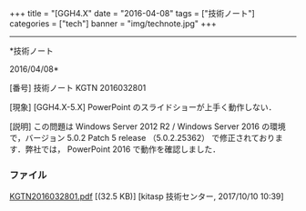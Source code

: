 ﻿+++
title = "[GGH4.X"
date = "2016-04-08"
tags = ["技術ノート"]
categories = ["tech"]
banner = "img/technote.jpg"
+++

-----------------------------------------------------------------------------------------------------------------------------

*技術ノート

2016/04/08*


[番号]
技術ノート KGTN 2016032801

[現象]
[GGH4.X-5.X] PowerPoint のスライドショーが上手く動作しない．

[説明]
この問題は Windows Server 2012 R2 / Windows Server 2016
の環境で，バージョン 5.0.2 Patch 5 release （5.0.2.25362）
で修正されております．弊社では， PowerPoint 2016 で動作を確認しました．


### ファイル

 
 


[KGTN2016032801.pdf](http://techreport.kitasp.net/attachments/download/3815/KGTN2016032801.pdf)
 [(32.5 KB)] [kitasp 技術センター, 2017/10/10
10:39]


 


 

